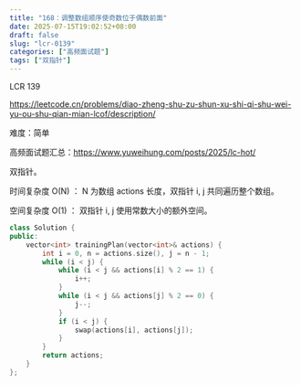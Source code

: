 ```yaml
---
title: "168：调整数组顺序使奇数位于偶数前面"
date: 2025-07-15T19:02:52+08:00
draft: false
slug: "lcr-0139"
categories: ["高频面试题"]
tags: ["双指针"]
---
```


LCR 139

https://leetcode.cn/problems/diao-zheng-shu-zu-shun-xu-shi-qi-shu-wei-yu-ou-shu-qian-mian-lcof/description/

难度：简单

高频面试题汇总：https://www.yuweihung.com/posts/2025/lc-hot/

双指针。

时间复杂度 O(N) ： N 为数组 actions 长度，双指针 i, j 共同遍历整个数组。

空间复杂度 O(1) ： 双指针 i, j 使用常数大小的额外空间。

<!--more-->

```cpp
class Solution {
public:
    vector<int> trainingPlan(vector<int>& actions) {
        int i = 0, n = actions.size(), j = n - 1;
        while (i < j) {
            while (i < j && actions[i] % 2 == 1) {
                i++;
            }
            while (i < j && actions[j] % 2 == 0) {
                j--;
            }
            if (i < j) {
                swap(actions[i], actions[j]);
            }
        }
        return actions;
    }
};
```

